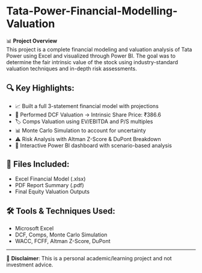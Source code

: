 # Tata-Power-Financial-Modelling-Valuation

📊 **Project Overview**  
This project is a complete financial modeling and valuation analysis of Tata Power using Excel and visualized through Power BI. The goal was to determine the fair intrinsic value of the stock using industry-standard valuation techniques and in-depth risk assessments.

## 🔍 Key Highlights:
- 📈 Built a full 3-statement financial model with projections
- 🧮 Performed DCF Valuation → Intrinsic Share Price: ₹386.6
- 🏷️ Comps Valuation using EV/EBITDA and P/S multiples
- 📊 Monte Carlo Simulation to account for uncertainty
- ⚠️ Risk Analysis with Altman Z-Score & DuPont Breakdown
- 📌 Interactive Power BI dashboard with scenario-based analysis

## 📂 Files Included:
- Excel Financial Model (.xlsx)
- PDF Report Summary (.pdf)
- Final Equity Valuation Outputs

## 🛠 Tools & Techniques Used:
- Microsoft Excel
- DCF, Comps, Monte Carlo Simulation
- WACC, FCFF, Altman Z-Score, DuPont

---

📌 **Disclaimer**: This is a personal academic/learning project and not investment advice.


